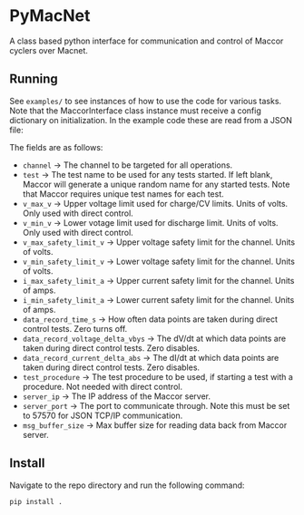 # PyMacNet

A class based python interface for communication and control of Maccor cyclers over Macnet.

## Running

See `examples/` to see instances of how to use the code for various tasks. Note that the MaccorInterface class instance must receive a config dictionary on initialization. In the example code these are read from a JSON file:

The fields are as follows:

- `channel` -> The channel to be targeted for all operations.
- `test` -> The test name to be used for any tests started. If left blank, Maccor will generate a unique random name for any started tests. Note that Maccor requires unique test names for each test.
- `v_max_v` -> Upper voltage limit used for charge/CV limits. Units of volts. Only used with direct control.
- `v_min_v` -> Lower votage limit used for discharge limit. Units of volts. Only used with direct control.
- `v_max_safety_limit_v` -> Upper voltage safety limit for the channel. Units of volts.
- `v_min_safety_limit_v` -> Lower voltage safety limit for the channel. Units of volts.
- `i_max_safety_limit_a` -> Upper current safety limit for the channel. Units of amps.
- `i_min_safety_limit_a` -> Lower current safety limit for the channel. Units of amps.
- `data_record_time_s` -> How often data points are taken during direct control tests. Zero turns off.
- `data_record_voltage_delta_vbys` -> The dV/dt at which data points are taken during direct control tests. Zero disables.
- `data_record_current_delta_abs` -> The dI/dt at which data points are taken during direct control tests. Zero disables.
- `test_procedure` -> The test procedure to be used, if starting a test with a procedure. Not needed with direct control.
- `server_ip` -> The IP address of the Maccor server.
- `server_port` -> The port to communicate through. Note this must be set to 57570 for JSON TCP/IP communication.
- `msg_buffer_size` -> Max buffer size for reading data back from Maccor server.

## Install

Navigate to the repo directory and run the following command:

```
pip install .
```

